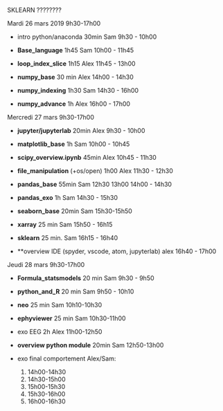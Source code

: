 SKLEARN ????????


Mardi 26 mars 2019 9h30-17h00

   * intro python/anaconda 30min Sam 9h30 - 10h00
   * **Base_language** 1h45 Sam 10h00 - 11h45
   * **loop_index_slice** 1h15 Alex 11h45 - 13h00
   
   * **numpy_base**   30 min Alex 14h00 - 14h30
   * **numpy_indexing** 1h30 Sam 14h30 - 16h00
   * **numpy_advance** 1h  Alex 16h00 - 17h00
   

Mercredi 27 mars 9h30-17h00

   * **jupyter/jupyterlab** 20min Alex 9h30 - 10h00
   * **matplotlib_base** 1h Sam  10h00 - 10h45
   * **scipy_overview.ipynb** 45min Alex 10h45 - 11h30
   * **file_manipulation** (+os/open) 1h00   Alex 11h30 - 12h30
   * **pandas_base** 55min Sam 12h30 13h00 14h00 - 14h30
   
   * **pandas_exo** 1h Sam 14h30 - 15h30
   * **seaborn_base** 20min  Sam 15h30-15h50
   * **xarray** 25 min Sam 15h50 - 16h15
   * **sklearn**  25 min. Sam 16h15 - 16h40   
   * **overview IDE (spyder, vscode, atom, jupyterlab) alex 16h40 - 17h00
  
Jeudi 28 mars 9h30-17h00

   * **Formula_statsmodels** 20 min Sam 9h30 - 9h50
   * **python_and_R** 20 min Sam 9h50 - 10h10
   * **neo** 25 min Sam 10h10-10h30
   * **ephyviewer** 25 min Sam 10h30-11h00
   * exo EEG 2h Alex  11h00-12h50
   * **overview python module** 20min Sam 12h50-13h00
   
   * exo final comportement Alex/Sam:
   
     1. 14h00-14h30
     2. 14h30-15h00
     3. 15h00-15h30
     4. 15h30-16h00
     5. 16h00-16h30

